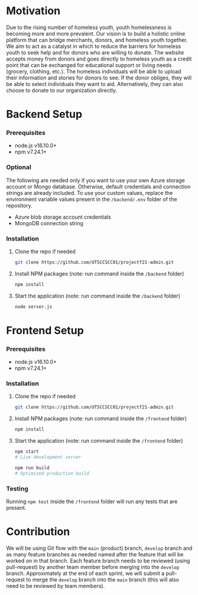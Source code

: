 # Motivation

Due to the rising number of homeless youth, youth homelessness is becoming more and more prevalent. Our vision is to build a holistic online platform that can bridge merchants, donors, and homeless youth together. We aim to act as a catalyst in which to reduce the barriers for homeless youth to seek help and for donors who are willing to donate. The website accepts money from donors and goes directly to homeless youth as a credit point that can be exchanged for educational support or living needs (grocery, clothing, etc.). The homeless individuals will be able to upload their information and stories for donors to see. If the donor obliges, they will be able to select individuals they want to aid. Alternatively, they can also choose to donate to our organization directly.

# Backend Setup

### Prerequisites

- node.js v16.10.0+
- npm v7.24.1+

### Optional

The following are needed only if you want to use your own Azure storage account or Mongo database. Otherwise, default credentials and connection strings are already included. To use your custom values, replace the environment variable values present in the `/backend/.env` folder of the repository.

- Azure blob storage account credentials
- MongoDB connection string

### Installation

1. Clone the repo if needed

   ```sh
   git clone https://github.com/UTSCCSCC01/projectf21-admin.git
   ```

2. Install NPM packages (note: run command inside the `/backend` folder)

   ```sh
   npm install
   ```

3. Start the application (note: run command inside the `/backend` folder)

   ```sh
   node server.js
   ```

# Frontend Setup

### Prerequisites

- node.js v16.10.0+
- npm v7.24.1+

### Installation

1. Clone the repo if needed

   ```sh
   git clone https://github.com/UTSCCSCC01/projectf21-admin.git
   ```

2. Install NPM packages (note: run command inside the `/frontend` folder)

   ```sh
   npm install
   ```

3. Start the application (note: run command inside the `/frontend` folder)

   ```sh
   npm start
   # Live development server

   npm run build
   # Optimized production build
   ```

### Testing

Running `npm test` inside the `/frontend` folder will run any tests that are present.

# Contribution

We will be using Git flow with the `main` (product) branch, `develop` branch and as many feature branches as needed named after the feature that will be worked on in that branch. Each feature branch needs to be reviewed (using pull-request) by another team member before merging into the `develop` branch. Approximately at the end of each sprint, we will submit a pull-request to merge the `develop` branch into the `main` branch (this will also need to be reviewed by team members).

